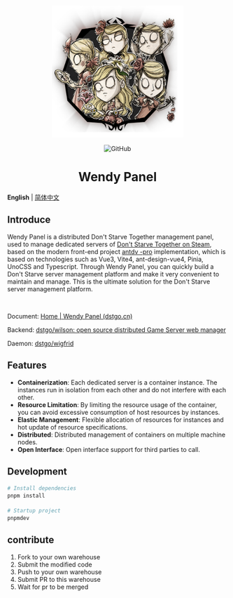 <div align="center"> 
<a href="https://github.com/antdv-pro/antdv-pro"> 
<img alt="Wendy Panel" width="300" height="300" src="./public/wendy.png">
</a> 
<br>

![GitHub](https://img.shields.io/github/license/dstgo/wendy-pro)

<h1>Wendy Panel</h1>

</div>

**English** | [简体中文](./README.md)



## Introduce

Wendy Panel is a distributed Don't Starve Together management panel, used to manage dedicated servers of [Don't Starve Together on Steam](https://store.steampowered.com/app/322330/_/), based on the modern front-end project [antdv -pro](https://github.com/antdv-pro/antdv-pro) implementation, which is based on technologies such as Vue3, Vite4, ant-design-vue4, Pinia, UnoCSS and Typescript. Through Wendy Panel, you can quickly build a Don't Starve server management platform and make it very convenient to maintain and manage. This is the ultimate solution for the Don't Starve server management platform.

<br>

Document: [Home | Wendy Panel (dstgo.cn)](https://wendy.dstgo.cn/)

Backend: [dstgo/wilson: open source distributed Game Server web manager](https://github.com/dstgo/wilson)

Daemon: [dstgo/wigfrid](https://github.com/dstgo/wigfrid)



## Features

- **Containerization**: Each dedicated server is a container instance. The instances run in isolation from each other and do not interfere with each other.
- **Resource Limitation**: By limiting the resource usage of the container, you can avoid excessive consumption of host resources by instances.
- **Elastic Management**: Flexible allocation of resources for instances and hot update of resource specifications.
- **Distributed**: Distributed management of containers on multiple machine nodes.
- **Open Interface**: Open interface support for third parties to call.



## Development

```bash
# Install dependencies
pnpm install

# Startup project
pnpmdev
```



## contribute

1. Fork to your own warehouse
2. Submit the modified code
3. Push to your own warehouse
4. Submit PR to this warehouse
5. Wait for pr to be merged
